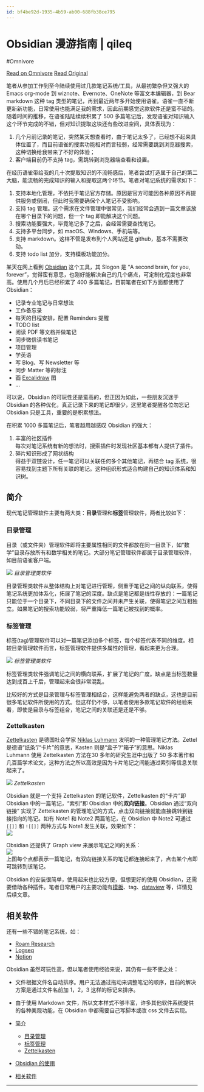 ```yaml
---
id: bf4be92d-1935-4b59-ab00-688fb38ce795
---
```


# Obsidian 漫游指南 | qileq
#Omnivore

[Read on Omnivore](https://omnivore.app/me/obsidian-qileq-18a2c2b0bf4)
[Read Original](https://qileq.com/tool/obsidian)

笔者从参加工作到至今陆续使用过几款笔记系统/工具，从最初繁杂但又强大的 Emacs org-mode 到 wiznote、Evernote、OneNote 等富文本编辑器，到 Bear markdown 这种 tag 类型的笔记，再到最近两年多开始使用语雀。语雀一直不断更新新功能，日常使用也能满足我的需求，因此前期感觉这款软件还是蛮不错的。随着时间的推移，在语雀陆陆续续积累了 500 多篇笔记后，发现语雀对知识输入这个环节完成的不错，但对知识提取这块还有些改进空间，具体表现为： 

1. 几个月前记录的笔记，突然某天想查看时，由于笔记太多了，已经想不起来具体位置了，而目前语雀的搜索功能相对而言较弱，经常需要跳到浏览器搜索，这种切换给我带来了不好的体验；
2. 客户端目前仍不支持 tag，需跳转到浏览器端查看和设置。

在经历语雀带给我的几十次提取知识的不流畅感后，笔者尝试打造属于自己的第二大脑，能流畅的完成知识的输入和提取这两个环节。笔者对笔记系统的需求如下： 

1. 支持本地化管理，不依托于笔记官方存储。原因是官方可能因各种原因不再提供服务或倒闭，但此时我需要确保个人笔记不受影响。
2. 支持 tag 管理。这个需求在文件管理中很常见，我们经常会遇到一篇文章该放在哪个目录下的问题，但一个 tag 即能解决这个问题。
3. 搜索功能要强大，毕竟笔记多了之后，会经常需要查找笔记。
4. 支持多平台同步，如 macOS、Windows、手机端等。
5. 支持 markdown。这样不管是发布到个人网站还是 github，基本不需要改动。
6. 支持 todo list 加分，支持模板功能加分。

某天在网上看到 [Obsidian](https://obsidian.md/) 这个工具，其 Slogon 是 “A second brain, for you, forever”，觉得蛮有意思，也刚好能解决自己的几个痛点，可定制化程度也非常高。使用几个月后已经积累了 400 多篇笔记，目前笔者在如下方面都使用了 Obsidian： 

* 记录专业笔记与日常想法
* 工作备忘录
* 每天的日程安排，配置 Reminders 提醒
* TODO list
* 阅读 PDF 等文档并做笔记
* 同步微信读书笔记
* 项目管理
* 学英语
* 写 Blog、写 Newsletter 等
* 同步 Matter 等的标注
* 画 [Excalidraw](https://qileq.com/tool/obsidian/plugins/excalidraw/) 图
* ...

可以说，Obsidian 的可玩性还是蛮高的，但正因为如此，一些朋友沉迷于 Obsidian 的各种优化，真正记录下来的笔记却很少，这里笔者提醒各位勿忘记 Obsidian 只是工具，重要的是积累想法。

在积累 1000 多篇笔记后，笔者越用越感叹 Obsidian 的强大： 

1. 丰富的社区插件  
每次对笔记系统有新的想法时，搜索插件时发现社区基本都有人提供了插件。
2. 碎片知识形成了网状结构  
得益于双链设计，任一笔记可以关联任何多个其他笔记，再结合 tag 系统，很容易找到主题下所有关联的笔记。这种组织形式适合构建自己的知识体系和知识树。

## 简介[​](#简介 "简介的直接链接")

现代笔记管理软件主要有两大类：**目录**管理和**标签**管理软件，两者比较如下：

### 目录管理[​](#目录管理 "目录管理的直接链接")

目录（或文件夹）管理软件即将主要属性相同的文件都放在同一目录下，如“数学”目录存放所有和数学相关的笔记。大部分笔记管理软件都属于目录管理软件，如目前语雀客户端。

![](https://proxy-prod.omnivore-image-cache.app/0x0,s4QXJn_xKuzKNmmsxz0xK8NYQru3tMC4jgzwo5rAXne4/http://cdn.qileq.com/docs/tools/obsidian/obsidian-file-manage.excalidraw.png-imgWatermark) _目录管理类软件_

目录管理类软件从整体结构上对笔记进行管理，侧重于笔记之间的纵向联系，使得笔记系统更加体系化，拓展了笔记的深度。缺点是笔记都是线性存放的：一篇笔记只能位于一个目录下，不同目录下的文件之间并未产生关联，使得笔记之间互相独立。如果笔记的搜索功能较弱，将严重降低一篇笔记被找到的概率。

### 标签管理[​](#标签管理 "标签管理的直接链接")

标签(tag)管理软件可以对一篇笔记添加多个标签，每个标签代表不同的维度。相较目录管理软件而言，标签管理软件提供多属性的管理，看起来更为合理。

![](https://proxy-prod.omnivore-image-cache.app/0x0,sb4MDcSyot0_CJwPXEE8HKweJc7RglUSIiG1LOVG8f4M/http://cdn.qileq.com/docs/tools/obsidian/obsidian-tag-manage.excalidraw.png-imgWatermark) _标签管理类软件_

标签管理类软件强调笔记之间的横向联系，扩展了笔记的广度。缺点是当标签数量达到成百上千后，管理起来会很非常混乱。

比较好的方式是目录管理与标签管理相结合，这样能避免两者的缺点，这也是目前很多笔记软件所使用的方式。但这样仍不够，以笔者使用多款笔记软件的经验来看，即使是目录与标签组合，笔记之间的关联还是还是不够。

### Zettelkasten[​](#zettelkasten "Zettelkasten的直接链接")

[Zettelkasten](https://en.wikipedia.org/wiki/Zettelkasten) 是德国社会学家 [Niklas Luhmann](https://en.wikipedia.org/wiki/Niklas%5FLuhmann) 发明的一种管理笔记方法。Zettel 是德语“纸条”/“卡片”的意思，Kasten 则是“盒子”/“箱子”的意思。Niklas Luhmann 使用 Zettelkasten 方法在30 多年的研究生涯中出版了 50 多本著作和几百篇学术论文，这种方法之所以高效是因为卡片笔记之间能通过索引等信息关联起来了。

![](https://proxy-prod.omnivore-image-cache.app/0x0,sxp6Nb-KgOwqRWeL3raAR_l1K1XMullQNj0MAJXfxpck/http://cdn.qileq.com/docs/tools/obsidian/obsidian-zettelkasten.excalidraw.png-imgWatermark) _Zettelkasten_

Obsidian 就是一个支持 Zettelkasten 的笔记软件，Zettelkasten 的“卡片”即 Obsidian 中的一篇笔记，“索引”即 Obsidian 中的**双向链接**。Obsidian 通过“双向链接” 实现了 Zettelkasten 的管理笔记的方式，点击双向链接就能直接跳转到链接指向的笔记。如有 Note1 和 Note2 两篇笔记，在 Obsidian 中 Note2 可通过 `[[]]` 和 `![[]]` 两种方式与 Note1 发生关联，效果如下：  
![](https://proxy-prod.omnivore-image-cache.app/0x0,stNRnL_KQhkawK7Wk2IDXM5jCs1H3e1Gz2zFBfbKSB8o/https://cdn.qileq.com/docs/tools/obsidian/obsidian-ref-1.png-imgWatermark)

Obsidian 还提供了 Graph view 来展示笔记之间的关系：  
![](https://proxy-prod.omnivore-image-cache.app/0x0,s49ZjG65wtQ3rddH7YInYhbhybrD_ZFiLXlRze1Dinjw/http://cdn.qileq.com/docs/tools/obsidian/ob-graph-view.png-imgWatermark)  
上图每个点都表示一篇笔记，有双向链接关系的笔记都连接起来了，点击某个点即可跳转到该笔记。

Obsidian 的安装很简单，使用起来也比较方便，但想更好的使用 Obsidian，还需要借助各种插件。笔者日常用户的主要功能有[模板](https://qileq.com/tool/obsidian/plugins/template/)、tag、[dataview](https://qileq.com/tool/obsidian/plugins/dataview/) 等，详情见后续文章。

## 相关软件[​](#相关软件 "相关软件的直接链接")

还有一些不错的笔记系统，如： 

* [Roam Research](https://roamresearch.com/)
* [Logseq](https://logseq.com/)
* [Notion](https://www.notion.so/zh-cn)

Obsidian 虽然可玩性高，但以笔者使用经验来说，其仍有一些不便之处： 

* 文件根据文件名自动排序。用户无法通过拖动来调整笔记的顺序，目前的解决方案是通过文件名前加 1，2，3 这样的标记来排序。
* 由于使用 Markdown 文件，所以文本样式不够丰富，许多其他软件系统提供的各种美观功能，在 Obsidian 中都需要自己写脚本或改 css 文件去实现。

* [简介](#简介)  
   * [目录管理](#目录管理)  
   * [标签管理](#标签管理)  
   * [Zettelkasten](#zettelkasten)
* [Obsidian 的使用](#obsidian-的使用)
* [相关软件](#相关软件)

---

